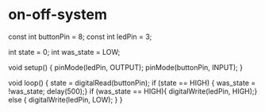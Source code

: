 # on-off-system

const int buttonPin = 8;
const int ledPin = 3;

int state  = 0;
int was_state = LOW;

void setup()
{
  pinMode(ledPin, OUTPUT);
  pinMode(buttonPin, INPUT);
}

void loop()
{
  state = digitalRead(buttonPin);
  if (state == HIGH) {
    was_state = !was_state;
    delay(500);}
  if (was_state == HIGH){
    digitalWrite(ledPin, HIGH);}
  else {
    digitalWrite(ledPin, LOW);
  }
}
